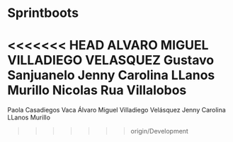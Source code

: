 # Sprintboots
<<<<<<< HEAD
ALVARO MIGUEL VILLADIEGO VELASQUEZ
Gustavo Sanjuanelo 
Jenny Carolina LLanos Murillo
Nicolas Rua Villalobos
=======

Paola Casadiegos Vaca
Álvaro Miguel Villadiego Velásquez
Jenny Carolina LLanos Murillo
>>>>>>> origin/Development
